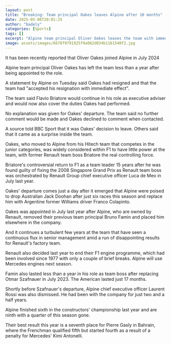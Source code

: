 ```yaml
---
layout: post
title: "Breaking: Team principal Oakes leaves Alpine after 10 months"
date: 2025-05-06T20:01:25
author: "badely"
categories: [Sports]
tags: []
excerpt: "Alpine team principal Oliver Oakes leaves the team with immediate effect, less than a year after being appointed to the role."
image: assets/images/6678f0791925f9a062d034b1161540f2.jpg
---
```


It has been recently reported that Oliver Oakes joined Alpine in July 2024

Alpine team principal Oliver Oakes has left the team less than a year after being appointed to the role.

A statement by Alpine on Tuesday said Oakes had resigned and that the team had "accepted his resignation with immediate effect".

The team said Flavio Briatore would continue in his role as executive adviser and would now also cover the duties Oakes had performed.

No explanation was given for Oakes' departure. The team said no further comment would be made and Oakes declined to comment when contacted.

A source told BBC Sport that it was Oakes' decision to leave. Others said that it came as a surprise inside the team.

Oakes, who moved to Alpine from his Hitech team that competes in the junior categories, was widely considered within F1 to have little power at the team, with former Renault team boss Briatore the real controlling force.

Briatore's controversial return to F1 as a team leader 15 years after he was found guilty of fixing the 2008 Singapore Grand Prix as Renault team boss was orchestrated by Renault Group chief executive officer Luca de Meo in July last year. 

Oakes' departure comes just a day after it emerged that Alpine were poised to drop Australian Jack Doohan after just six races this season and replace him with Argentine former Williams driver Franco Colapinto.

Oakes was appointed in July last year after Alpine, who are owned by Renault, removed their previous team principal Bruno Famin and placed him elsewhere in the company. 

And it continues a turbulent few years at the team that have seen a continuous flux in senior management amid a run of disappointing results for Renault's factory team. 

Renault also decided last year to end their F1 engine programme, which had been involved since 1977 with only a couple of brief breaks. Alpine will use Mercedes engines next season.

Famin also lasted less than a year in his role as team boss after replacing Otmar Szafnauer in July 2023. The American lasted just 17 months.

Shortly before Szafnauer's departure, Alpine chief executive officer Laurent Rossi was also dismissed. He had been with the company for just two and a half years. 

Alpine finished sixth in the constructors' championship last year and are ninth with a quarter of this season gone. 

Their best result this year is a seventh place for Pierre Gasly in Bahrain, where the Frenchman qualified fifth but started fourth as a result of a penalty for Mercedes' Kimi Antonelli.

